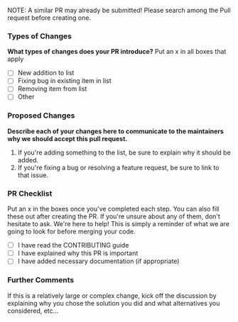 NOTE: A similar PR may already be submitted! Please search among the Pull request before creating one.

### Types of Changes

**What types of changes does your PR introduce?** Put an x in all boxes that apply

- [ ] New addition to list
- [ ] Fixing bug in existing item in list
- [ ] Removing item from list
- [ ] Other

### Proposed Changes

**Describe each of your changes here to communicate to the maintainers why we should accept this pull request.**

1. If you're adding something to the list, be sure to explain why it should be added.
1. If you're fixing a bug or resolving a feature request, be sure to link to that issue.

### PR Checklist

Put an x in the boxes once you've completed each step. You can also fill these out after creating the PR. If you're unsure about any of them, don't hesitate to ask. We're here to help! This is simply a reminder of what we are going to look for before merging your code.

- [ ] I have read the CONTRIBUTING guide
- [ ] I have explained why this PR is important
- [ ] I have added necessary documentation (if appropriate)

### Further Comments

If this is a relatively large or complex change, kick off the discussion by explaining why you chose the solution you did and what alternatives you considered, etc...
